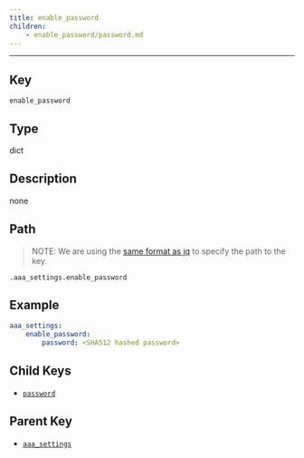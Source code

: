 ```yaml
---
title: enable_password
children:
    - enable_password/password.md
---
```

---

## Key

`enable_password`

## Type

dict

## Description

none

## Path

> NOTE: We are using the [same format as jq](https://jqlang.org/) to specify the path to the key.

`.aaa_settings.enable_password`

## Example

```yaml
aaa_settings:
    enable_password:
        password: <SHA512 hashed password>
```

## Child Keys

- [`password`](enable_password/password.md)

## Parent Key

- [`aaa_settings`](../aaa_settings.md)
